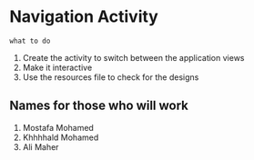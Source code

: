 # Navigation Activity

``` what to do ```

1. Create the activity to switch between the application views
2. Make it interactive
3. Use the resources file to check for the designs


## Names for those who will work

1. Mostafa Mohamed
2. Khhhhald Mohamed
3. Ali Maher

